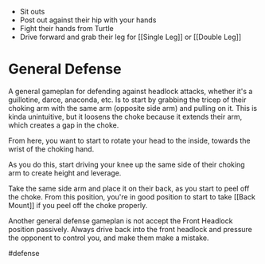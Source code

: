 -  Sit outs
- Post out against their hip with your hands
- Fight their hands from Turtle
- Drive forward and grab their leg for [[Single Leg]] or [[Double Leg]]

# General Defense

A general gameplan for defending against headlock attacks, whether it's a guillotine, darce, anaconda, etc. Is to start by grabbing the tricep of their choking arm with the same arm (opposite side arm) and pulling on it. This is kinda unintuitive, but it loosens the choke because it extends their arm, which creates a gap in the choke.

From here, you want to start to rotate your head to the inside, towards the wrist of the choking hand. 

As you do this, start driving your knee up the same side of their choking arm to create height and leverage.

Take the same side arm and place it on their back, as you start to peel off the choke. From this position, you're in good position to start to take [[Back Mount]] if you peel off the choke properly.



Another general defense gameplan is not accept the Front Headlock position passively. Always drive back into the front headlock and pressure the opponent to control you, and make them make a mistake.



#defense
